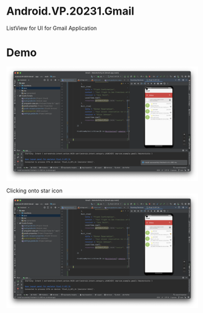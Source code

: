 # Android.VP.20231.Gmail
ListView for UI for Gmail Application

# Demo
![test1](./docs/pics/test1.png)

Clicking onto star icon
![test2](./docs/pics/test2.png)